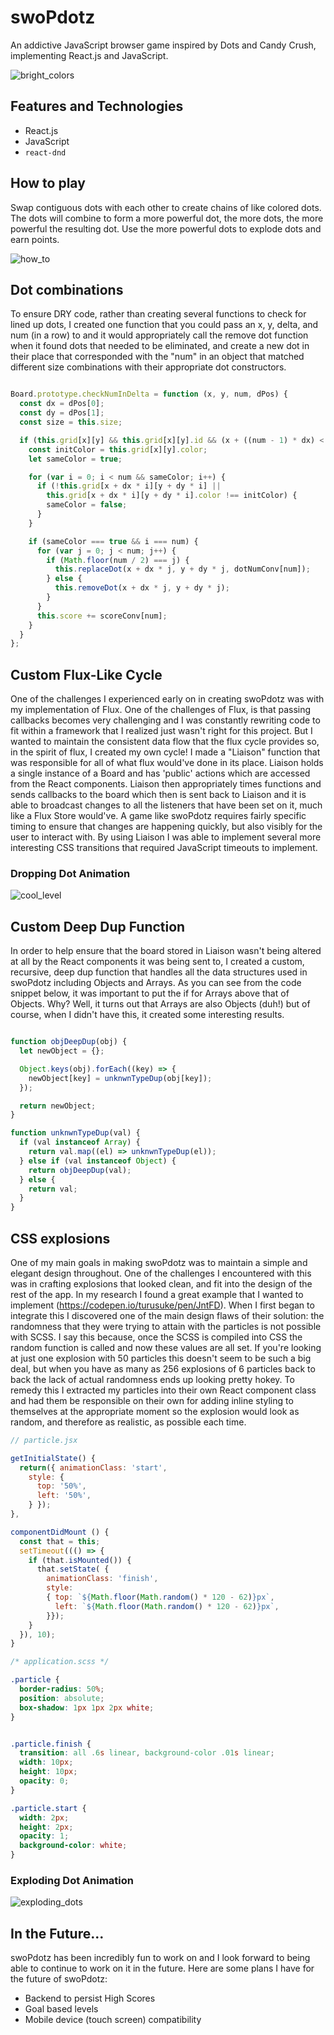 # swoPdotz

An addictive JavaScript browser game inspired by Dots and Candy Crush, implementing React.js and JavaScript.

![bright_colors](docs/bright_colors.png)
<!-- ![entry](docs/entry.png) -->

## Features and Technologies

- React.js
- JavaScript
- `react-dnd`

## How to play

Swap contiguous dots with each other to create chains of like colored dots. The dots will combine to form a more powerful dot, the more dots, the more powerful the resulting dot. Use the more powerful dots to explode dots and earn points.

![how_to](docs/how_to.png)


## Dot combinations

To ensure DRY code, rather than creating several functions to check for lined up dots, I created one function that you could pass an x, y, delta, and num (in a row) to and it would appropriately call the remove dot function when it found dots that needed to be eliminated, and create a new dot in their place that corresponded with the "num" in an object that matched different size combinations with their appropriate dot constructors.

```JavaScript

Board.prototype.checkNumInDelta = function (x, y, num, dPos) {
  const dx = dPos[0];
  const dy = dPos[1];
  const size = this.size;

  if (this.grid[x][y] && this.grid[x][y].id && (x + ((num - 1) * dx) < size) && (y + ((num - 1) * dy) < size)) {
    const initColor = this.grid[x][y].color;
    let sameColor = true;

    for (var i = 0; i < num && sameColor; i++) {
      if (!this.grid[x + dx * i][y + dy * i] ||
        this.grid[x + dx * i][y + dy * i].color !== initColor) {
        sameColor = false;
      }
    }

    if (sameColor === true && i === num) {
      for (var j = 0; j < num; j++) {
        if (Math.floor(num / 2) === j) {
          this.replaceDot(x + dx * j, y + dy * j, dotNumConv[num]);
        } else {
          this.removeDot(x + dx * j, y + dy * j);
        }
      }
      this.score += scoreConv[num];
    }
  }
};


```


## Custom Flux-Like Cycle

One of the challenges I experienced early on in creating swoPdotz was with my implementation of Flux. One of the challenges of Flux, is that passing callbacks becomes very challenging and I was constantly rewriting code to fit within a framework that I realized just wasn't right for this project. But I wanted to maintain the consistent data flow that the flux cycle provides so, in the spirit of flux, I created my own cycle! I made a "Liaison" function that was responsible for all of what flux would've done in its place. Liaison holds a single instance of a Board and has 'public' actions which are accessed from the React components. Liaison then appropriately times functions and sends callbacks to the board which then is sent back to Liaison and it is able to broadcast changes to all the listeners that have been set on it, much like a Flux Store would've. A game like swoPdotz requires fairly specific timing to ensure that changes are happening quickly, but also visibly for the user to interact with. By using Liaison I was able to implement several more interesting CSS transitions that required JavaScript timeouts to implement.

### Dropping Dot Animation

![cool_level](docs/cool_level.png)

## Custom Deep Dup Function

In order to help ensure that the board stored in Liaison wasn't being altered at all by the React components it was being sent to, I created a custom, recursive, deep dup function that handles all the data structures used in swoPdotz including Objects and Arrays. As you can see from the code snippet below, it was important to put the if for Arrays above that of Objects. Why? Well, it turns out that Arrays are also Objects (duh!) but of course, when I didn't have this, it created some interesting results.

``` JavaScript

function objDeepDup(obj) {
  let newObject = {};

  Object.keys(obj).forEach((key) => {
    newObject[key] = unknwnTypeDup(obj[key]);
  });

  return newObject;
}

function unknwnTypeDup(val) {
  if (val instanceof Array) {
    return val.map((el) => unknwnTypeDup(el));
  } else if (val instanceof Object) {
    return objDeepDup(val);
  } else {
    return val;
  }
}

```


## CSS explosions

One of my main goals in making swoPdotz was to maintain a simple and elegant design throughout. One of the challenges I encountered with this was in crafting explosions that looked clean, and fit into the design of the rest of the app. In my research I found a great example that I wanted to implement (https://codepen.io/turusuke/pen/JntFD). When I first began to integrate this I discovered one of the main design flaws of their solution: the randomness that they were trying to attain with the particles is not possible with SCSS. I say this because, once the SCSS is compiled into CSS the random function is called and now these values are all set. If you're looking at just one explosion with 50 particles this doesn't seem to be such a big deal, but when you have as many as 256 explosions of 6 particles back to back the lack of actual randomness ends up looking pretty hokey. To remedy this I extracted my particles into their own React component class and had them be responsible on their own for adding inline styling to themselves at the appropriate moment so the explosion would look as random, and therefore as realistic, as possible each time.

```JavaScript
// particle.jsx

getInitialState() {
  return({ animationClass: 'start',
    style: {
      top: '50%',
      left: '50%',
    } });
},

componentDidMount () {
  const that = this;
  setTimeout((() => {
    if (that.isMounted()) {
      that.setState( {
        animationClass: 'finish',
        style:
        { top: `${Math.floor(Math.random() * 120 - 62)}px`,
          left: `${Math.floor(Math.random() * 120 - 62)}px`,
        }});
    }
  }), 10);
}

```

```CSS
/* application.scss */

.particle {
  border-radius: 50%;
  position: absolute;
  box-shadow: 1px 1px 2px white;
}


.particle.finish {
  transition: all .6s linear, background-color .01s linear;
  width: 10px;
  height: 10px;
  opacity: 0;
}

.particle.start {
  width: 2px;
  height: 2px;
  opacity: 1;
  background-color: white;
}
```

### Exploding Dot Animation

![exploding_dots](docs/exploding.png)

## In the Future...

swoPdotz has been incredibly fun to work on and I look forward to being able to continue to work on it in the future. Here are some plans I have for the future of swoPdotz:

- Backend to persist High Scores
- Goal based levels
- Mobile device (touch screen) compatibility
